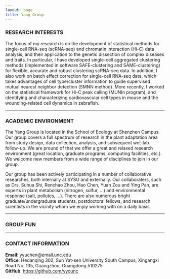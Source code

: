 ```yaml
---
layout: page
title: Yang Group
---
```


### RESEARCH INTERESTS

The focus of my research is on the development of statistical methods for single-cell RNA-seq (scRNA-seq) and chromatin interaction (Hi-C) data analysis, and their application to the genetic dissection of complex diseases and traits. In particular, I have developed single-cell aggregated clustering methods (implemented in software SAFE-clustering and SAME-clustering) for flexible, accurate and robust clustering scRNA-seq data. In addition, I also work on batch effect correction for single-cell RNA-seq data, which takes advantages of cell type/cluster information to guide supervised mutual nearest neighbor detection (SMNN method). More recently, I worked on the statistical framework for Hi-C peak calling (MUNIn program), and identifying and characterizing cardiovascular cell types in mouse and the wounding-related cell dynamics in zebrafish.

---

### ACADEMIC ENVIRONMENT

The Yang Group is located in the School of Ecology at Shenzhen Campus. Our group covers a full spectrum of research in the plant adaptation area from study design, data collection, analysis, and subsequent wet-lab follow-up. We are pround of that we offer a great and relaxed research environment (great location, graduate programs, computing facilities, etc.). We welcome new members from a wide range of disciplines to join in our group.

Our group has been actively participating in a number of collaborative researches, both internally at SYSU and externally. Our collaboraters, such as Drs. Suhua Shi, Renchao Zhou, Hao Chen, Yuan Zou and Ying Pan, are experts in plant metabolism (nitrogen, sulfur, ...) and environmental response (salt, pollutes, ...). There are also numerous bright graduate/undergraduate students, postdoctoral fellows, and research scientists in the vicinity whom we enjoy working with on a daily basis.

---

### GROUP FUN

---

### CONTACT INFORMATION

<div class="container">
    <div class="row-fluid">
            <b>Email</b>: yyuchen@email.unc.edu<br/>
            <b>Office</b>: Hedanqing 302, Sun Yat-sen University South Campus, Xingangxi Road No. 135, Guangzhou, Guangdong 510275<br/>
            <b>GitHub</b>: <a href="https://github.com/yycunc">https://github.com/yycunc</a><br/>
    </div>
</div>
